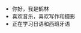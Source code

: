 - 你好，我是鹤林
- 喜欢音乐，喜欢写作和摄影
- 正在学习日语和西班牙语

<!---
KarinPerle is a  special repository because its `README.md` (this file) appears on your GitHub profile.
You can click the Preview link to take a look at your changes.
--->
